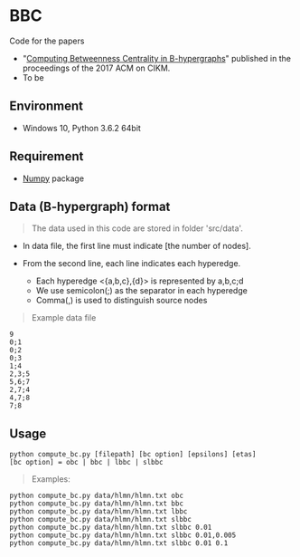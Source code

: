 # BBC

Code for the papers
* "[Computing Betweenness Centrality in B-hypergraphs](http://dx.doi.org/10.1145/3132847.3133093)" published in the proceedings of the 2017 ACM on CIKM.
* To be

## Environment
* Windows 10, Python 3.6.2 64bit

## Requirement
* [Numpy](http://www.numpy.org/) package 

## Data (B-hypergraph) format
> The data used in this code are stored in folder 'src/data'.

* In data file, the first line must indicate [the number of nodes].

* From the second line, each line indicates each hyperedge.
  * Each hyperedge <{a,b,c},{d}> is represented by a,b,c;d
  * We use semicolon(;) as the separator in each hyperedge
  * Comma(,) is used to distinguish source nodes

> Example data file

```
9
0;1
0;2
0;3
1;4
2,3;5
5,6;7
2,7;4
4,7;8
7;8
```

## Usage
	python compute_bc.py [filepath] [bc option] [epsilons] [etas]    
    [bc option] = obc | bbc | lbbc | slbbc
    
> Examples: 
```
python compute_bc.py data/hlmn/hlmn.txt obc
python compute_bc.py data/hlmn/hlmn.txt bbc
python compute_bc.py data/hlmn/hlmn.txt lbbc
python compute_bc.py data/hlmn/hlmn.txt slbbc
python compute_bc.py data/hlmn/hlmn.txt slbbc 0.01
python compute_bc.py data/hlmn/hlmn.txt slbbc 0.01,0.005
python compute_bc.py data/hlmn/hlmn.txt slbbc 0.01 0.1
```